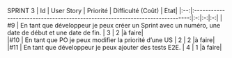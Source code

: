 ﻿
 SPRINT 3
| Id |      User Story      |  Priorité |  Difficulté (Coût) |    Etat|
|:--:|:----------------------------------------------------------------------------:|:-:|:-:|:-:|
| #9 | En tant que développeur je peux créer un Sprint avec un numéro, une date de début et une date de fin. | 3 | 2 |à faire|  
|#10 | En tant que PO je peux modifier la priorité d’une US | 2 | 2 |à faire|
|#11 | En tant que développeur je peux ajouter des tests E2E. | 4 | 1 |à faire|
